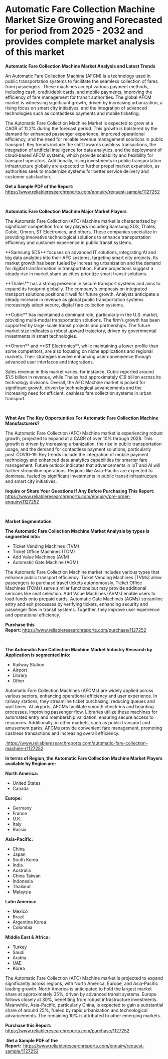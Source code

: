 <p><h1>Automatic Fare Collection Machine Market Size Growing and Forecasted for period from 2025 - 2032 and provides complete market analysis of this market</h1></p><p><strong>Automatic Fare Collection Machine Market Analysis and Latest Trends</strong></p>
<p><p>An Automatic Fare Collection Machine (AFCM) is a technology used in public transportation systems to facilitate the seamless collection of fares from passengers. These machines accept various payment methods, including cash, credit/debit cards, and mobile payments, improving the efficiency of fare management for transit authorities. The global AFCM market is witnessing significant growth, driven by increasing urbanization, a rising focus on smart city initiatives, and the integration of advanced technologies such as contactless payments and mobile ticketing.</p><p>The Automatic Fare Collection Machine Market is expected to grow at a CAGR of 11.2% during the forecast period. This growth is bolstered by the demand for enhanced passenger experience, improved operational efficiency, and the need for reliable revenue management solutions in public transport. Key trends include the shift towards cashless transactions, the integration of artificial intelligence for data analytics, and the deployment of cloud-based AFCM systems, which provide scalability and flexibility for transport operators. Additionally, rising investments in public transportation infrastructure globally are expected to further propel market expansion, as authorities seek to modernize systems for better service delivery and customer satisfaction.</p></p>
<p><strong>Get a Sample PDF of the Report:&nbsp;</strong> <a href="https://www.reliableresearchreports.com/enquiry/request-sample/1127252?utm_campaign=3319&utm_medium=2&utm_source=Github&utm_content=ia&utm_term=12042025&utm_id=automatic-fare-collection-machine">https://www.reliableresearchreports.com/enquiry/request-sample/1127252</a></p>
<p>&nbsp;</p>
<p><strong>Automatic Fare Collection Machine Major Market Players</strong></p>
<p><p>The Automatic Fare Collection (AFC) Machine market is characterized by significant competition from key players including Samsung SDS, Thales, Cubic, Omron, ST Electronics, and others. These companies specialize in providing innovative technological solutions to enhance transportation efficiency and customer experience in public transit systems.</p><p>**Samsung SDS** focuses on advanced IT solutions, integrating AI and big data analytics into their AFC systems, targeting smart city projects. Its market growth has been fueled by increasing urbanization and the demand for digital transformation in transportation. Future projections suggest a steady rise in market share as cities prioritize smart transit solutions.</p><p>**Thales** has a strong presence in secure transport systems and aims to expand its footprint globally. The company's emphasis on integrated transport solutions positions it well for future growth. Analysts anticipate a steady increase in revenue as global public transportation systems increasingly adopt secure, digital fare collection systems.</p><p>**Cubic** has maintained a dominant role, particularly in the U.S. market, providing multi-modal transportation solutions. The firm’s growth has been supported by large-scale transit projects and partnerships. The future market size indicates a robust upward trajectory, driven by governmental investments in smart technologies.</p><p>**Omron** and **ST Electronics**, while maintaining a lower profile than some competitors, are also focusing on niche applications and regional markets. Their strategies involve enhancing user convenience through advanced user interfaces and integrations.</p><p>Sales revenue in this market varies; for instance, Cubic reported around $1.5 billion in revenue, while Thales had approximately €19 billion across its technology divisions. Overall, the AFC Machine market is poised for significant growth, driven by technological advancements and the increasing need for efficient, cashless fare collection systems in urban transport.</p></p>
<p>&nbsp;</p>
<p><strong>What Are The Key Opportunities For Automatic Fare Collection Machine Manufacturers?</strong></p>
<p><p>The Automatic Fare Collection (AFC) Machine market is experiencing robust growth, projected to expand at a CAGR of over 10% through 2028. This growth is driven by increasing urbanization, the rise in public transportation usage, and the demand for contactless payment solutions, particularly post-COVID-19. Key trends include the integration of mobile payment technology and enhanced data analytics capabilities for smarter fare management. Future outlook indicates that advancements in IoT and AI will further streamline operations. Regions like Asia-Pacific are expected to dominate, fueled by significant investments in public transit infrastructure and smart city initiatives.</p></p>
<p><strong>Inquire or Share Your Questions If Any Before Purchasing This Report:</strong> <a href="https://www.reliableresearchreports.com/enquiry/pre-order-enquiry/1127252?utm_campaign=3319&utm_medium=2&utm_source=Github&utm_content=ia&utm_term=12042025&utm_id=automatic-fare-collection-machine">https://www.reliableresearchreports.com/enquiry/pre-order-enquiry/1127252</a></p>
<p>&nbsp;</p>
<p><strong>Market Segmentation</strong></p>
<p><strong>The Automatic Fare Collection Machine Market Analysis by types is segmented into:</strong></p>
<p><ul><li>Ticket Vending Machines (TVM)</li><li>Ticket Office Machines (TOM)</li><li>Add Value Machines (AVM)</li><li>Automatic Gate Machine (AGM)</li></ul></p>
<p><p>The Automatic Fare Collection Machine market includes various types that enhance public transport efficiency. Ticket Vending Machines (TVMs) allow passengers to purchase travel tickets autonomously. Ticket Office Machines (TOMs) serve similar functions but may provide additional services like seat selection. Add Value Machines (AVMs) enable users to load funds onto prepaid cards. Automatic Gate Machines (AGMs) streamline entry and exit processes by verifying tickets, enhancing security and passenger flow in transit systems. Together, they improve user experience and operational efficiency.</p></p>
<p><strong>Purchase this Report:&nbsp;</strong><a href="https://www.reliableresearchreports.com/purchase/1127252?utm_campaign=3319&utm_medium=2&utm_source=Github&utm_content=ia&utm_term=12042025&utm_id=automatic-fare-collection-machine">https://www.reliableresearchreports.com/purchase/1127252</a></p>
<p>&nbsp;</p>
<p><strong>The Automatic Fare Collection Machine Market Industry Research by Application is segmented into:</strong></p>
<p><ul><li>Railway Station</li><li>Airport</li><li>Library</li><li>Other</li></ul></p>
<p><p>Automatic Fare Collection Machines (AFCMs) are widely applied across various sectors, enhancing operational efficiency and user experience. In railway stations, they streamline ticket purchasing, reducing queues and wait times. At airports, AFCMs facilitate smooth check-ins and boarding processes, improving passenger flow. Libraries utilize these machines for automated entry and membership validation, ensuring secure access to resources. Additionally, in other markets, such as public transport and amusement parks, AFCMs provide convenient fare management, promoting cashless transactions and increasing overall efficiency.</p></p>
<p><a href="https://www.reliableresearchreports.com/automatic-fare-collection-machine-r1127252?utm_campaign=3319&utm_medium=2&utm_source=Github&utm_content=ia&utm_term=12042025&utm_id=automatic-fare-collection-machine">&nbsp;https://www.reliableresearchreports.com/automatic-fare-collection-machine-r1127252</a></p>
<p><strong>In terms of Region, the Automatic Fare Collection Machine Market Players available by Region are:</strong></p>
<p>
    <p> <strong> North America: </strong>
        <ul>
            <li>United States</li>
            <li>Canada</li>
        </ul>
        </p> 
    <p> <strong> Europe: </strong>
        <ul>
            <li>Germany</li>
            <li>France</li>
            <li>U.K.</li>
            <li>Italy</li>
            <li>Russia</li>
        </ul>
        </p> 
    <p> <strong> Asia-Pacific: </strong>
        <ul>
            <li>China</li>
            <li>Japan</li>
            <li>South Korea</li>
            <li>India</li>
            <li>Australia</li>
            <li>China Taiwan</li>
            <li>Indonesia</li>
            <li>Thailand</li>
            <li>Malaysia</li>
        </ul>
        </p> 
    <p> <strong> Latin America: </strong>
        <ul>
            <li>Mexico</li>
            <li>Brazil</li>
            <li>Argentina Korea</li>
            <li>Colombia</li>
        </ul>
        </p> 
    <p> <strong> Middle East & Africa: </strong>
        <ul>
            <li>Turkey</li>
            <li>Saudi</li>
            <li>Arabia</li>
            <li>UAE</li>
            <li>Korea</li>
        </ul>
    </p>
    </p>
<p><p>The Automatic Fare Collection (AFC) Machine market is projected to expand significantly across regions, with North America, Europe, and Asia-Pacific leading growth. North America is anticipated to hold the largest market share at approximately 35%, driven by advanced transit systems. Europe follows closely at 30%, benefiting from robust infrastructure investments. Meanwhile, Asia-Pacific, particularly China, is expected to gain a substantial share of around 25%, fueled by rapid urbanization and technological advancements. The remaining 10% is attributed to other emerging markets.</p></p>
<p><strong>Purchase this Report: </strong><a href="https://www.reliableresearchreports.com/purchase/1127252?utm_campaign=3319&utm_medium=2&utm_source=Github&utm_content=ia&utm_term=12042025&utm_id=automatic-fare-collection-machine">https://www.reliableresearchreports.com/purchase/1127252</a></p>
<p>&nbsp;<strong>Get a Sample PDF of the Report:&nbsp;&nbsp;</strong><a href="https://www.reliableresearchreports.com/enquiry/request-sample/1127252?utm_campaign=3319&utm_medium=2&utm_source=Github&utm_content=ia&utm_term=12042025&utm_id=automatic-fare-collection-machine">https://www.reliableresearchreports.com/enquiry/request-sample/1127252</a></p>
<p><strong></strong></p>
<p><p></p><p></p><p></p></p>